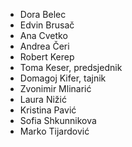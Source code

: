 
- Dora Belec
- Edvin Brusač
- Ana Cvetko
- Andrea Čeri
- Robert Kerep
- Toma Keser, predsjednik
- Domagoj Kifer, tajnik
- Zvonimir Mlinarić
- Laura Nižić
- Kristina Pavić
- Sofia Shkunnikova
- Marko Tijardović

